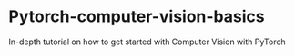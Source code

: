# Pytorch-computer-vision-basics
In-depth tutorial on how to get started with Computer Vision with PyTorch
